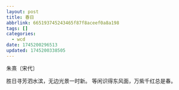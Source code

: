 ```yaml
---
layout: post
title: 春日
abbrlink: 665193745243465f87f8aceef0a8a198
tags: []
categories:
  - wcd
date: 1745200296513
updated: 1745200338505
---
```


朱熹〔宋代〕

胜日寻芳泗水滨，无边光景一时新。
等闲识得东风面，万紫千红总是春。
